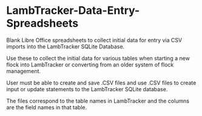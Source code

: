 # LambTracker-Data-Entry-Spreadsheets
Blank Libre Office spreadsheets to collect initial data for entry via CSV imports into the LambTracker SQLite Database.

Use these to collect the initial data for various tables when starting a new flock into LambTracker or converting from an older system of flock management. 

User must be able to create and save .CSV files and use .CSV files to create input or update statements to the LambTracker SQLite database.

The files correspond to the table names in LambTracker and the columns are the field names in that table. 
